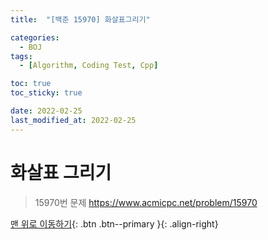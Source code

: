 ```yaml
---
title:  "[백준 15970] 화살표그리기" 

categories:
  - BOJ
tags:
  - [Algorithm, Coding Test, Cpp]

toc: true
toc_sticky: true

date: 2022-02-25
last_modified_at: 2022-02-25
---
```


# 화살표 그리기
> 15970번 문제 https://www.acmicpc.net/problem/15970

[맨 위로 이동하기](#){: .btn .btn--primary }{: .align-right}